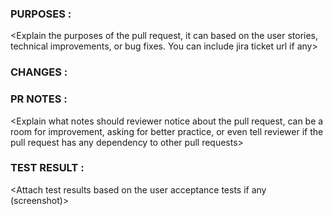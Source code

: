### PURPOSES :
<Explain the purposes of the pull request, it can based on the user stories, technical improvements, or bug fixes. You can include jira ticket url if any>

### CHANGES :
<Explain in short but descriptive on what changes being carried on the pull request>

### PR NOTES :
<Explain what notes should reviewer notice about the pull request, can be a room for improvement, asking for better practice, or even tell reviewer if the pull request has any dependency to other pull requests>

### TEST RESULT :
<Attach test results based on the user acceptance tests if any (screenshot)>
